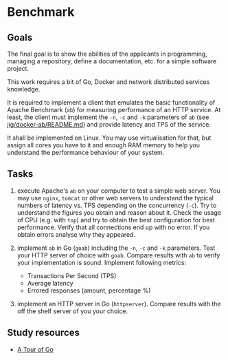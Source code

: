 # Benchmark

## Goals

The final goal is to show the abilities of the applicants in programming, managing a repository, define a documentation, etc. for a simple software project.

This work requires a bit of Go, Docker and network distributed services knowledge.

It is required to implement a client that emulates the basic functionality of Apache Benchmark (`ab`) for measuring performance of an HTTP service. At least, the client must implement the `-n`, `-c` and `-k` parameters of `ab` (see [jig/docker-ab/README.md](https://github.com/jig/docker-ab)) and provide latency and TPS of the service.

It shall be implemented on Linux. You may use virtualisation for that, but assign all cores you have to it and enough RAM memory to help you understand the performance behaviour of your system.

## Tasks

1. execute Apache's `ab` on your computer to test a simple web server. You may use `nginx`, `tomcat` or other web servers to understand the typical numbers of latency vs. TPS depending on the concurrency (`-c`). Try to understand the figures you obtain and reason about it. Check the usage of CPU (e.g. with `top`) and try to obtain the best configuration for best performance. Verify that all connections end up with no error. If you obtain errors analyse why they appeared.

1. implement `ab` in Go (`goab`) including the `-n`, `-c` and `-k` parameters. Test your HTTP server of choice with `goab`. Compare results with `ab` to verify your implementation is sound. Implement following metrics: 
    - Transactions Per Second (TPS)
    - Average latency
    - Errored responses (amount, percentage %)

1. implement an HTTP server in Go (`httpserver`). Compare results with the off the shelf server of you your choice.

## Study resources

- [A Tour of Go](https://go.dev/tour/welcome/1)

